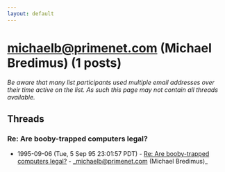 ```yaml
---
layout: default
---
```


# michaelb@primenet.com (Michael Bredimus) (1 posts)

_Be aware that many list participants used multiple email addresses over their time active on the list. As such this page may not contain all threads available._

## Threads

### Re: Are booby-trapped computers legal?
+ 1995-09-06 (Tue, 5 Sep 95 23:01:57 PDT) - [Re: Are booby-trapped computers legal?](/archive/1995/09/f582fa36558390b3ff9038528725e4be10f7ada03310cc349fffa7d31cabba91) - _michaelb@primenet.com (Michael Bredimus)_


